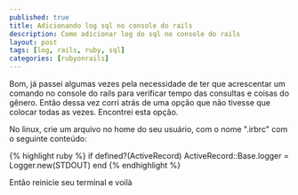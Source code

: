 ```yaml
---
published: true
title: Adicionando log sql no console do rails
description: Como adicionar log do sql no console do rails
layout: post
tags: [log, rails, ruby, sql]
categories: [rubyonrails]
---
```

Bom, já passei algumas vezes pela necessidade de ter que acrescentar um comando no console do rails para verificar tempo das consultas e coisas do gênero. Então dessa vez corri atrás de uma opção que não tivesse que colocar todas as vezes. Encontrei esta opção.

No linux, crie um arquivo no home do seu usuário, com o nome ".irbrc" com o seguinte conteúdo:

{% highlight ruby %}
if defined?(ActiveRecord)
  ActiveRecord::Base.logger = Logger.new(STDOUT)
end
{% endhighlight %}

Então reinicie seu terminal e voilà
